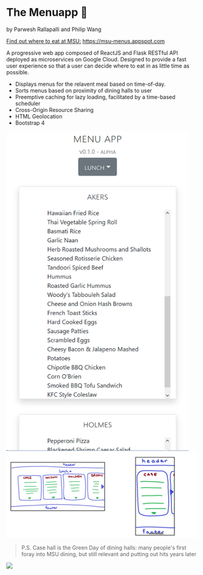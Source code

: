 # The Menuapp 🍜
by Parwesh Rallapalli and Philip Wang

[Find out where to eat at MSU:](https://msu-menus.appspot.com) https://msu-menus.appspot.com

A progressive web app composed of ReactJS and Flask RESTful API deployed as microservices on Google Cloud.
Designed to provide a fast user experience so that a user can decide where to eat in as little time as possible.
* Displays menus for the relavent meal based on time-of-day.
* Sorts menus based on proximity of dining halls to user
* Preemptive caching for lazy loading, facilitated by a time-based scheduler
* Cross-Origin Resource Sharing
* HTML Geolocation
* Bootstrap 4

<img src="https://github.com/kumquatninja/menu-app/blob/master/preview.png" width="480">
<img src=https://raw.githubusercontent.com/kumquatninja/menu-app/master/mockup.png>

> P.S. Case hall is the Green Day of dining halls: many people's first foray into MSU dining, but still relevant and putting out hits years later

<img src="https://snagfilms-a.akamaihd.net/3e/3c/dca1575b4129a9016979ad23cb0d/green-day.jpg" width="480">
